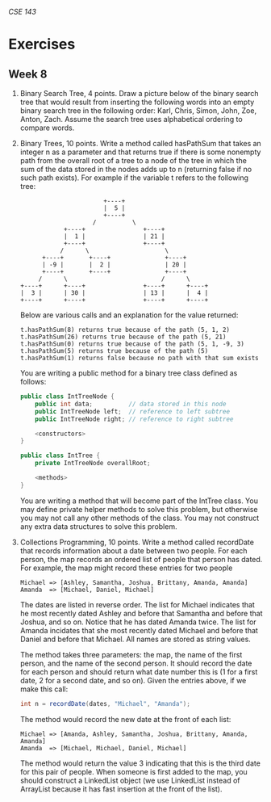 _CSE 143_
# Exercises
## Week 8

1. Binary Search Tree, 4 points. Draw a picture below of the binary search tree that would result from inserting the following words into an empty binary search tree in the following order: Karl, Chris, Simon, John, Zoe, Anton, Zach. Assume the search tree uses alphabetical ordering to compare words.

1. Binary Trees, 10 points. Write a method called hasPathSum that takes an integer n as a parameter and that returns true if there is some nonempty path from the overall root of a tree to a node of the tree in which the sum of the data stored in the nodes adds up to n (returning false if no such path exists). For example if the variable t refers to the following tree:

	```
	                       +----+
	                       |  5 |
	                       +----+
	                    /          \
	            +----+                +----+
	            |  1 |                | 21 |
	            +----+                +----+
	           /      \                     \
	      +----+       +----+               +----+
	      | -9 |       |  2 |               | 20 |
	      +----+       +----+               +----+
	     /      \                          /      \
	+----+      +----+                +----+      +----+
	|  3 |      | 30 |                | 13 |      |  4 |
	+----+      +----+                +----+      +----+
	```

	Below are various calls and an explanation for the value returned:

	```
	t.hasPathSum(8) returns true because of the path (5, 1, 2)
	t.hasPathSum(26) returns true because of the path (5, 21)
	t.hasPathSum(0) returns true because of the path (5, 1, -9, 3)
	t.hasPathSum(5) returns true because of the path (5)
	t.hasPathSum(1) returns false because no path with that sum exists
	```

	You are writing a public method for a binary tree class defined as follows:

	```java
	public class IntTreeNode {
		public int data;          // data stored in this node
		public IntTreeNode left;  // reference to left subtree
		public IntTreeNode right; // reference to right subtree

		<constructors>
	}

	public class IntTree {
		private IntTreeNode overallRoot;

		<methods>
	}
	```
	You are writing a method that will become part of the IntTree class. You may define private helper methods to solve this problem, but otherwise you may not call any other methods of the class. You may not construct any extra data structures to solve this problem.

1. Collections Programming, 10 points. Write a method called recordDate that records information about a date between two people. For each person, the map records an ordered list of people that person has dated. For example, the map might record these entries for two people

	```
	Michael => [Ashley, Samantha, Joshua, Brittany, Amanda, Amanda]
	Amanda  => [Michael, Daniel, Michael]
	```

	The dates are listed in reverse order. The list for Michael indicates that he most recently dated Ashley and before that Samantha and before that Joshua, and so on.  Notice that he has dated Amanda twice. The list for Amanda incidates that she most recently dated Michael and before that Daniel and before that Michael. All names are stored as string values.

	The method takes three parameters: the map, the name of the first person, and the name of the second person. It should record the date for each person and should return what date number this is (1 for a first date, 2 for a second date, and so on). Given the entries above, if we make this call:

	```java
	int n = recordDate(dates, "Michael", "Amanda");
	```

	The method would record the new date at the front of each list:

	```
	Michael => [Amanda, Ashley, Samantha, Joshua, Brittany, Amanda, Amanda]
	Amanda  => [Michael, Michael, Daniel, Michael]
	```

	The method would return the value 3 indicating that this is the third date for this pair of people.  When someone is first added to the map, you should construct a LinkedList object (we use LinkedList instead of ArrayList because it has fast insertion at the front of the list).